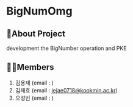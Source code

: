 # BigNumOmg

## 📄About Project

  development the BigNumber operation and PKE
  
## 👨‍💻Members

  1. 김용재 (email : )
  2. 김재효 (email : jejae0718@kookmin.ac.kr)
  3. 오성빈 (email : )
